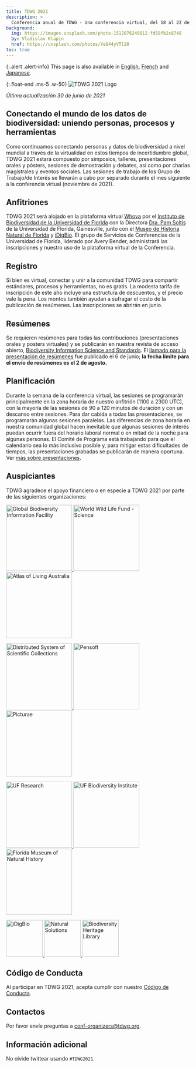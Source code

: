 ```yaml
---
title: TDWG 2021
description: >
  Conferencia anual de TDWG - Una conferencia virtual, del 18 al 22 de octubre
background:
  img: https://images.unsplash.com/photo-1512076249812-fd58fb2c8748
  by: Vladislav Klapin
  href: https://unsplash.com/photos/YeO44yVTl20
toc: true
---
```


{:.alert .alert-info}
This page is also available in [English](/conferences/2021/), [French](/conferences/2021/fr/) and [Japanese](/conferences/2021/ja/).

{:.float-end .ms-5 .w-50}
![TDWG 2021 Logo](https://static.tdwg.org/conferences/2021/logos/TDWG2021_logo-plant_400w.png)

_Última actualización 30 de junio de 2021_

## Conectando el mundo de los datos de biodiversidad: uniendo personas, procesos y herramientas

Como continuamos conectando personas y datos de biodiversidad a nivel mundial a través de la virtualidad en estos tiempos de incertidumbre global, TDWG 2021 estará compuesto por simposios, talleres, presentaciones orales y pósters, sesiones de demostración y debates, así como por charlas magistrales y eventos sociales. Las sesiones de trabajo de los Grupo de Trabajo/de Interés se llevarán a cabo por separado durante el mes siguiente a la conferencia virtual (noviembre de 2021).

## Anfitriones

TDWG 2021 será alojado en la plataforma virtual [Whova](https://whova.com/) por el [Instituto de Biodiversidad de la Universidad de Florida](https://biodiversity.research.ufl.edu/) con la Directora [Dra. Pam Soltis](https://www.floridamuseum.ufl.edu/soltis-lab/) de la Universidad de Florida, Gainesville, junto con el [Museo de Historia Natural de Florida](https://www.floridamuseum.ufl.edu/) y [iDigBio](https://www.idigbio.org/). El grupo de Servicios de Conferencias de la Universidad de Florida, liderado por Avery Bender, administrará las inscripciones y nuestro uso de la plataforma virtual de la Conferencia.

## Registro

Si bien es virtual, conectar y unir a la comunidad TDWG para compartir estándares, procesos y herramientas, no es gratis. La modesta tarifa de inscripción de este año incluye una estructura de descuentos, y el precio vale la pena. Los montos también ayudan a sufragar el costo de la publicación de resúmenes. Las inscripciones se abrirán en junio.

## Resúmenes

Se requieren resúmenes para todas las contribuciones (presentaciones orales y posters virtuales) y se publicarán en nuestra revista de acceso abierto, [Biodiversity Information Science and Standards](https://biss.pensoft.net/). El [llamado para la presentación de resúmenes](/conferences/2021/es/envio-de-resumenes/) fue publicado el 6 de junio; **la fecha límite para el envío de resúmenes es el 2 de agosto.**

## Planificación

Durante la semana de la conferencia virtual, las sesiones se programarán principalmente en la zona horaria de nuestro anfitrión (1100 a 2300 UTC), con la mayoría de las sesiones de 90 a 120 minutos de duración y con un descanso entre sesiones. Para dar cabida a todas las presentaciones, se programarán algunas sesiones paralelas. Las diferencias de zona horaria en nuestra comunidad global hacen inevitable que algunas sesiones de interés puedan ocurrir fuera del horario laboral normal o en mitad de la noche para algunas personas. El Comité de Programa está trabajando para que el calendario sea lo más inclusivo posible y, para mitigar estas dificultades de tiempos, las presentaciones grabadas se publicarán de manera oportuna. Ver [más sobre presentaciones](/conferences/2021/es/info-de-presentaciones/).

## Auspiciantes

TDWG agradece el apoyo financiero o en especie a TDWG 2021 por parte de las siguientes organizaciones:

<p class="d-flex justify-content-around align-items-center">
  <a href="https://gbif.org">
    <img src="https://static.tdwg.org/sponsors/gbif-2015.png" alt="Global Biodiversity Information Facility" width="180">
  </a>
  <a href="https://www.worldwildlife.org/initiatives/science">
    <img src="https://static.tdwg.org/sponsors/wwf-science-whitebkgd.png" alt="World Wild Life Fund - Science" width="180">
  </a>
  <a href="https://ala.org.au">
    <img src="https://static.tdwg.org/sponsors/ala-logo-stacked-rgb-crop.png" alt="Atlas of Living Australia" width="180">
  </a>
</p>
<p class="d-flex justify-content-around align-items-center">
  <a href="https://dissco.eu/">
    <img src="https://static.tdwg.org/sponsors/dissco-logo_w600px.png" alt="Distributed System of Scientific Collections" width="180">
  </a>
  <a href="https://pensoft.net/">
    <img src="https://static.tdwg.org/sponsors/pensoft-logo.png" alt="Pensoft" width="180">
  </a>
  <a href="https://bit.ly/3BzmbmN">
    <img src="https://static.tdwg.org/sponsors/picturae-logo-600.png" alt="Picturae" width="180">
  </a>
</p>
<p class="d-flex justify-content-around align-items-center">
  <a href="https://research.ufl.edu/">
    <img src="https://static.tdwg.org/sponsors/uf-research.png" alt="UF Research" width="180">
  </a>
  <a href="https://biodiversity.research.ufl.edu">
    <img src="https://static.tdwg.org/sponsors/uf-biodiversity-institute.png" alt="UF Biodiversity Institute" width="180">
  </a>
  <a href="https://www.floridamuseum.ufl.edu/">
    <img src="https://static.tdwg.org/sponsors/flmnh.png" alt="Florida Museum of Natural History" width="180">
  </a>
</p>
<p class="d-flex justify-content-around align-items-center">
  <a href="https://www.idigbio.org/">
    <img src="https://static.tdwg.org/sponsors/idigbio_w799.png" alt="iDigBio" width="100">
  </a>
  <a href="https://www.natural-solutions.world/">
    <img src="https://static.tdwg.org/sponsors/natural-solutions-logo-et-nom.png" alt="Natural Solutions" width="100">
  </a>
  <a href="https://biodiversitylibrary.org">
    <img src="https://static.tdwg.org/sponsors/bhl-combined-1024x329.png" alt="Biodiversity Heritage Library" width="100">
  </a>
</p>

## Código de Conducta

Al participar en TDWG 2021, acepta cumplir con nuestro [Código de Conducta](/about/code-of-conduct/).

## Contactos

Por favor envíe preguntas a <conf-organizers@tdwg.org>.

## Información adicional

No olvide twittear usando `#TDWG2021`.
